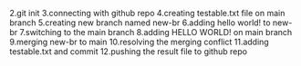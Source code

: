 2.git init
3.connecting with github repo
4.creating testable.txt file on main branch
5.creating new branch named new-br
6.adding hello world! to new-br
7.switching to the main branch
8.adding HELLO WORLD! on main branch
9.merging new-br to main
10.resolving the merging conflict
11.adding testable.txt and commit
12.pushing the result file to github repo

